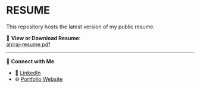 # RESUME

This repository hosts the latest version of my public resume.

📄 **View or Download Resume**:  
[ahiraj-resume.pdf](https://ahiraj-k.github.io/resume/ahiraj-resume.pdf)

---

🔗 **Connect with Me**  
- 💼 [LinkedIn](https://www.linkedin.com/in/ahiraj-k/)  
- 🌐 [Portfolio Website](https://ahiraj.vercel.app/)

